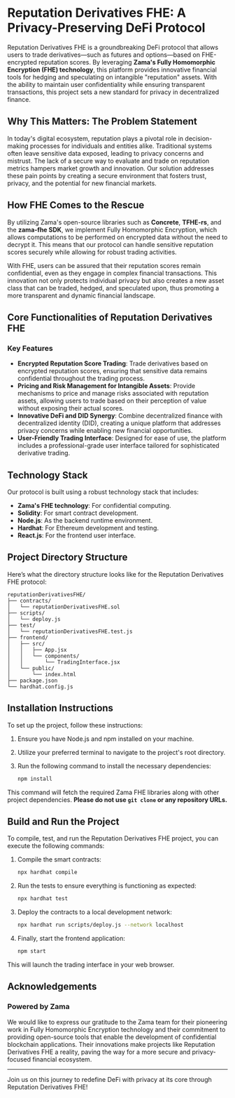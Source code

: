 
# Reputation Derivatives FHE: A Privacy-Preserving DeFi Protocol 

Reputation Derivatives FHE is a groundbreaking DeFi protocol that allows users to trade derivatives—such as futures and options—based on FHE-encrypted reputation scores. By leveraging **Zama's Fully Homomorphic Encryption (FHE) technology**, this platform provides innovative financial tools for hedging and speculating on intangible "reputation" assets. With the ability to maintain user confidentiality while ensuring transparent transactions, this project sets a new standard for privacy in decentralized finance.

## Why This Matters: The Problem Statement

In today's digital ecosystem, reputation plays a pivotal role in decision-making processes for individuals and entities alike. Traditional systems often leave sensitive data exposed, leading to privacy concerns and mistrust. The lack of a secure way to evaluate and trade on reputation metrics hampers market growth and innovation. Our solution addresses these pain points by creating a secure environment that fosters trust, privacy, and the potential for new financial markets.

## How FHE Comes to the Rescue

By utilizing Zama's open-source libraries such as **Concrete**, **TFHE-rs**, and the **zama-fhe SDK**, we implement Fully Homomorphic Encryption, which allows computations to be performed on encrypted data without the need to decrypt it. This means that our protocol can handle sensitive reputation scores securely while allowing for robust trading activities. 

With FHE, users can be assured that their reputation scores remain confidential, even as they engage in complex financial transactions. This innovation not only protects individual privacy but also creates a new asset class that can be traded, hedged, and speculated upon, thus promoting a more transparent and dynamic financial landscape.

## Core Functionalities of Reputation Derivatives FHE

### Key Features

- **Encrypted Reputation Score Trading**: Trade derivatives based on encrypted reputation scores, ensuring that sensitive data remains confidential throughout the trading process.
- **Pricing and Risk Management for Intangible Assets**: Provide mechanisms to price and manage risks associated with reputation assets, allowing users to trade based on their perception of value without exposing their actual scores.
- **Innovative DeFi and DID Synergy**: Combine decentralized finance with decentralized identity (DID), creating a unique platform that addresses privacy concerns while enabling new financial opportunities.
- **User-Friendly Trading Interface**: Designed for ease of use, the platform includes a professional-grade user interface tailored for sophisticated derivative trading.

## Technology Stack

Our protocol is built using a robust technology stack that includes:

- **Zama's FHE technology**: For confidential computing.
- **Solidity**: For smart contract development.
- **Node.js**: As the backend runtime environment.
- **Hardhat**: For Ethereum development and testing.
- **React.js**: For the frontend user interface.

## Project Directory Structure

Here’s what the directory structure looks like for the Reputation Derivatives FHE protocol:

```
reputationDerivativesFHE/
├── contracts/
│   └── reputationDerivativesFHE.sol
├── scripts/
│   └── deploy.js
├── test/
│   └── reputationDerivativesFHE.test.js
├── frontend/
│   ├── src/
│   │   ├── App.jsx
│   │   └── components/
│   │       └── TradingInterface.jsx
│   └── public/
│       └── index.html
├── package.json
└── hardhat.config.js
```

## Installation Instructions

To set up the project, follow these instructions:

1. Ensure you have Node.js and npm installed on your machine.
2. Utilize your preferred terminal to navigate to the project's root directory.
3. Run the following command to install the necessary dependencies:

   ```bash
   npm install
   ```

This command will fetch the required Zama FHE libraries along with other project dependencies. **Please do not use `git clone` or any repository URLs.**

## Build and Run the Project

To compile, test, and run the Reputation Derivatives FHE project, you can execute the following commands:

1. Compile the smart contracts:

   ```bash
   npx hardhat compile
   ```

2. Run the tests to ensure everything is functioning as expected:

   ```bash
   npx hardhat test
   ```

3. Deploy the contracts to a local development network:

   ```bash
   npx hardhat run scripts/deploy.js --network localhost
   ```

4. Finally, start the frontend application:

   ```bash
   npm start
   ```

This will launch the trading interface in your web browser.

## Acknowledgements

### Powered by Zama

We would like to express our gratitude to the Zama team for their pioneering work in Fully Homomorphic Encryption technology and their commitment to providing open-source tools that enable the development of confidential blockchain applications. Their innovations make projects like Reputation Derivatives FHE a reality, paving the way for a more secure and privacy-focused financial ecosystem.

---

Join us on this journey to redefine DeFi with privacy at its core through Reputation Derivatives FHE!
```
